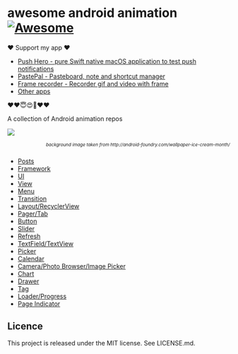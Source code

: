 # awesome android animation [![Awesome](https://cdn.rawgit.com/sindresorhus/awesome/d7305f38d29fed78fa85652e3a63e154dd8e8829/media/badge.svg)](https://github.com/sindresorhus/awesome)

❤️ Support my app ❤️ 

- [Push Hero - pure Swift native macOS application to test push notifications](https://www.producthunt.com/posts/push-hero-2)
- [PastePal - Pasteboard, note and shortcut manager](https://www.producthunt.com/posts/pastepal)
- [Frame recorder - Recorder gif and video with frame](https://www.producthunt.com/posts/frame-recorder)
- [Other apps](https://onmyway133.github.io/projects/)

❤️❤️😇😍🤘❤️❤️

A collection of Android animation repos

![](Screenshots/Banner.png)
<h6 style="display: block; text-align:right;font-size:10px">background image taken from http://android-foundry.com/wallpaper-ice-cream-month/</h6>


- [Posts](Animation/posts.md)
- [Framework](Animation/framework.md)
- [UI](Animation/ui.md)
- [View](Animation/view.md)
- [Menu](Animation/menu.md)
- [Transition](Animation/transition.md)
- [Layout/RecyclerView](Animation/layout.md)
- [Pager/Tab](Animation/pager.md)
- [Button](Animation/button.md)
- [Slider](Animation/slider.md)
- [Refresh](Animation/refresh.md)
- [TextField/TextView](Animation/textfield.md)
- [Picker](Animation/picker.md)
- [Calendar](Animation/calendar.md)
- [Camera/Photo Browser/Image Picker](Animation/camera.md)
- [Chart](Animation/chart.md)
- [Drawer](Animation/drawer.md)
- [Tag](Animation/tag.md)
- [Loader/Progress](Animation/loader.md)
- [Page Indicator](Animation/indicator.md)

Licence
--
This project is released under the MIT license. See LICENSE.md.
